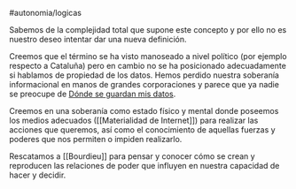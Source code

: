 #autonomia/logicas 

Sabemos de la complejidad total que supone este concepto y por ello no es nuestro deseo intentar dar una nueva definición.

Creemos que el término se ha visto manoseado a nivel político (por ejemplo respecto a Cataluña) pero en cambio no se ha posicionado adecuadamente si hablamos de propiedad de los datos. Hemos perdido nuestra soberanía informacional en manos de grandes corporaciones y parece que ya nadie se preocupe de [Dónde se guardan mis datos](Dónde%20se%20guardan%20mis%20datos.md).

Creemos en una soberanía como estado físico y mental donde poseemos los medios adecuados ([[Materialidad de Internet]]) para realizar las acciones que queremos, así como el conocimiento de aquellas fuerzas y poderes que nos permiten o impiden realizarlo.

Rescatamos a [[Bourdieu]] para pensar y conocer cómo se crean y reproducen las relaciones de poder que influyen en nuestra capacidad de hacer y decidir.
